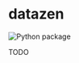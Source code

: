 # datazen

![Python package](https://github.com/vkottler/datazen/workflows/Python%20package/badge.svg)

TODO
